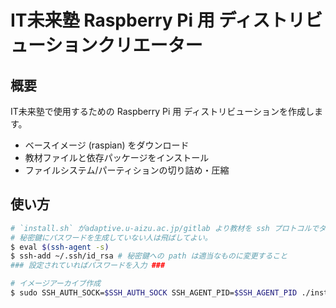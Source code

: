 # IT未来塾 Raspberry Pi 用 ディストリビューションクリエーター
## 概要
IT未来塾で使用するための Raspberry Pi 用 ディストリビューションを作成します。

- ベースイメージ (raspian) をダウンロード
- 教材ファイルと依存パッケージをインストール
- ファイルシステム/パーティションの切り詰め・圧縮

## 使い方

```sh
# `install.sh` がadaptive.u-aizu.ac.jp/gitlab より教材を ssh プロトコルでダウンロードするため、途中 (設定している人は) 秘密鍵のパスワードを入力する必要がないように `ssh-agent` セッションを生成する。
# 秘密鍵にパスワードを生成していない人は飛ばしてよい。
$ eval $(ssh-agent -s)
$ ssh-add ~/.ssh/id_rsa # 秘密鍵への path は適当なものに変更すること
### 設定されていればパスワードを入力 ###

# イメージアーカイブ作成
$ sudo SSH_AUTH_SOCK=$SSH_AUTH_SOCK SSH_AGENT_PID=$SSH_AGENT_PID ./install.sh
```
